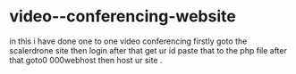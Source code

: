 # video--conferencing-website
in this i have done one to one video conferencing
firstly goto the scalerdrone site then login 
after that get ur id paste that to the php file
after that goto0 000webhost then host ur site .
